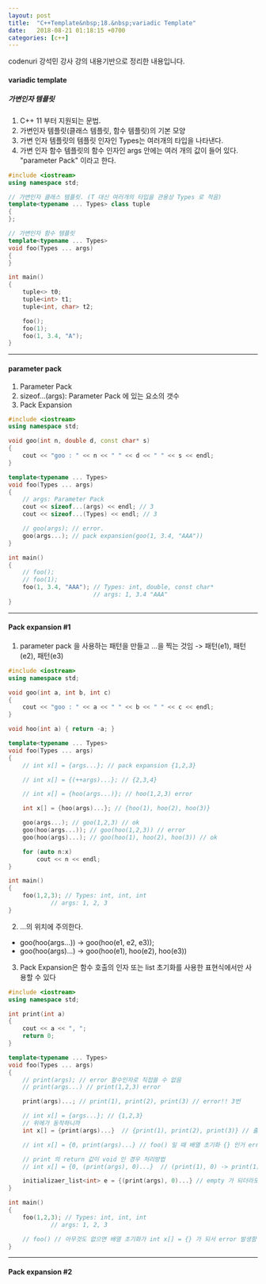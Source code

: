 ```yaml
---
layout: post
title:  "C++Template&nbsp;18.&nbsp;variadic Template"
date:   2018-08-21 01:18:15 +0700
categories: [c++]
---
```


codenuri 강석민 강사 강의 내용기반으로 정리한 내용입니다.

#### variadic template

##### 가변인자 템플릿

1. C++ 11 부터 지원되는 문법.
2. 가변인자 템플릿(클래스 템플릿, 함수 템플릿)의 기본 모양
3. 가변 인자 템플릿의 템플릿 인자인 Types는 여러개의 타입을 나타낸다.
4. 가변 인자 함수 템플릿의 함수 인자인 args 안에는 여러 개의 값이 들어 있다. "parameter Pack" 이라고 한다.

``` cpp
#include <iostream>
using namespace std;

// 가변인자 클래스 템플릿. (T 대신 여러개의 타입을 관용상 Types 로 적음)
template<typename ... Types> class tuple
{
};

// 가변인자 함수 템플릿
template<typename ... Types>
void foo(Types ... args)
{
}

int main()
{
	tuple<> t0;
	tuple<int> t1;
	tuple<int, char> t2;

	foo();
	foo(1);
	foo(1, 3.4, "A");
}

```

---

#### parameter pack

1. Parameter Pack
2. sizeof...(args): Parameter Pack 에 있는 요소의 갯수
3. Pack Expansion

``` cpp
#include <iostream>
using namespace std;

void goo(int n, double d, const char* s)
{
	cout << "goo : " << n << " " << d << " " << s << endl;
}

template<typename ... Types>
void foo(Types ... args)
{
	// args: Parameter Pack
	cout << sizeof...(args) << endl; // 3
	cout << sizeof...(Types) << endl; // 3

	// goo(args); // error.
	goo(args...); // pack expansion(goo(1, 3.4, "AAA"))
}

int main()
{
	// foo();
	// foo(1);
	foo(1, 3.4, "AAA"); // Types: int, double, const char*
	                    // args: 1, 3.4 "AAA"
}

```

---

#### Pack expansion #1

1. parameter pack 을 사용하는 패턴을 만들고 ...을 찍는 것임 -> 패턴(e1), 패턴(e2), 패턴(e3)

``` cpp
#include <iostream>
using namespace std;

void goo(int a, int b, int c)
{
	cout << "goo : " << a << " " << b << " " << c << endl;
}

void hoo(int a) { return -a; }

template<typename ... Types>
void foo(Types ... args)
{
	// int x[] = {args...}; // pack expansion {1,2,3}

	// int x[] = {(++args)...}; // {2,3,4}

	// int x[] = {hoo(args...)}; // hoo(1,2,3) error

	int x[] = {hoo(args)...}; // {hoo(1), hoo(2), hoo(3)}

	goo(args...); // goo(1,2,3) // ok
	goo(hoo(args...)); // goo(hoo(1,2,3)) // error
	goo(hoo(args)...); // goo(hoo(1), hoo(2), hoo(3)) // ok

	for (auto n:x)
		cout << n << endl;
}

int main()
{
	foo(1,2,3); // Types: int, int, int
		    // args: 1, 2, 3
}

```

2. ...의 위치에 주의한다.
- goo(hoo(args...)) -> goo(hoo(e1, e2, e3));
- goo(hoo(args)...) -> goo(hoo(e1), hoo(e2), hoo(e3))

3. Pack Expansion은 함수 호출의 인자 또는 list 초기화를 사용한 표현식에서만 사용할 수 있다

``` cpp
#include <iostream>
using namespace std;

int print(int a)
{
	cout << a << ", ";
	return 0;
}

template<typename ... Types>
void foo(Types ... args)
{
	// print(args); // error 함수인자로 직접쓸 수 없음
	// print(args...) // print(1,2,3) error

	print(args)...;	// print(1), print(2), print(3) // error!! 3번

	// int x[] = {args...}; // {1,2,3}
	// 위에가 동작하니까
	int x[] = {print(args)...}  // {print(1), print(2), print(3)} // 출력은 1,2,3, 이고 배열은 0으로 초기화되어 있음

	// int x[] = {0, print(args)...} // foo() 일 때 배열 초기화 {} 인거 error 처리방법

	// print 의 return 값이 void 인 경우 처리방법
	// int x[] = {0, (print(args), 0)...}  // (print(1), 0) -> print(1)을 실행하고 전체 수직의 return 값은 , 뒤의 0으로 학겠다는 C 문법

	initializaer_list<int> e = {(print(args), 0)...} // empty 가 되더라도 문제 없어서 앞에 0, 빼도됨
}

int main()
{
	foo(1,2,3); // Types: int, int, int
		    // args: 1, 2, 3

	// foo() // 아무것도 없으면 배열 초기화가 int x[] = {} 가 되서 error 발생함
}

```

---

#### Pack expansion #2